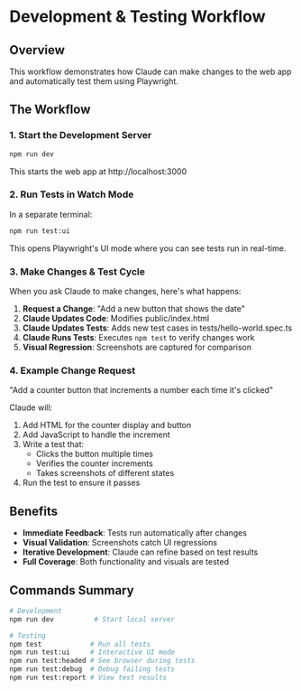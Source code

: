 # Development & Testing Workflow

## Overview
This workflow demonstrates how Claude can make changes to the web app and automatically test them using Playwright.

## The Workflow

### 1. Start the Development Server
```bash
npm run dev
```
This starts the web app at http://localhost:3000

### 2. Run Tests in Watch Mode
In a separate terminal:
```bash
npm run test:ui
```
This opens Playwright's UI mode where you can see tests run in real-time.

### 3. Make Changes & Test Cycle

When you ask Claude to make changes, here's what happens:

1. **Request a Change**: "Add a new button that shows the date"
2. **Claude Updates Code**: Modifies public/index.html
3. **Claude Updates Tests**: Adds new test cases in tests/hello-world.spec.ts
4. **Claude Runs Tests**: Executes `npm test` to verify changes work
5. **Visual Regression**: Screenshots are captured for comparison

### 4. Example Change Request

"Add a counter button that increments a number each time it's clicked"

Claude will:
1. Add HTML for the counter display and button
2. Add JavaScript to handle the increment
3. Write a test that:
   - Clicks the button multiple times
   - Verifies the counter increments
   - Takes screenshots of different states
4. Run the test to ensure it passes

## Benefits

- **Immediate Feedback**: Tests run automatically after changes
- **Visual Validation**: Screenshots catch UI regressions
- **Iterative Development**: Claude can refine based on test results
- **Full Coverage**: Both functionality and visuals are tested

## Commands Summary

```bash
# Development
npm run dev          # Start local server

# Testing
npm test            # Run all tests
npm run test:ui     # Interactive UI mode
npm run test:headed # See browser during tests
npm run test:debug  # Debug failing tests
npm run test:report # View test results
```